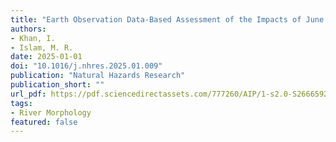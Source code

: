 ```yaml
---
title: "Earth Observation Data-Based Assessment of the Impacts of June 2024 Flooding in Sylhet Division of Bangladesh"
authors:
- Khan, I.
- Islam, M. R.
date: 2025-01-01
doi: "10.1016/j.nhres.2025.01.009"
publication: "Natural Hazards Research"
publication_short: ""
url_pdf: https://pdf.sciencedirectassets.com/777260/AIP/1-s2.0-S2666592125000095/main.pdf?X-Amz-Security-Token=IQoJb3JpZ2luX2VjEHkaCXVzLWVhc3QtMSJGMEQCIGa8wTbwk8yDN12R6y7jThncXZUmylRAIlVYQ6QBNSz1AiBl0A6Yt0UDqylF%2BTzR9DodJuBYkBzr7CvD39H7Wgf6dyqzBQhxEAUaDDA1OTAwMzU0Njg2NSIM1DJnuPda3o09kHu3KpAFvGNDs2tFCSrEBy8Py7aUSJbm9XjzZLK24n1QsOwo3vBD%2BnkUmkdHJlRl7fT9cxO9joUAHDVkk6b2Fv7mOfJ20xlg3aXuOahFSknuu474uIMRuV6hRksEkEZ0fMyPRFlvJqs8jKGbjDm5phAB9u%2Fn%2B5AuPoOcWf7fU63pfGqHc7CZhzhxy%2F9ctEUksD5DJrxZmOr9uRGOqXJl1MagINd2VBok4NL%2Fhg8D5F%2BqsTs%2BWf1rJ3w91d0Ip%2FNf0zn%2Fe2ctg9v4KwklOZx1LltUZ8iKihwkTrSMyf26Axx9pcEl7W8yfdMYpiBex8n5B9Epbj%2BfjAusC8zWx6yh2WxuvoVE9bblWsFKQYEcig3na1E6C5smDd3lhOoAglkYTasHfZa0%2FaJr5IioJzNsC%2BcveAunHI6bTaRzebe%2FSh32J%2BVs92O2fQRtV6CM2buQgEXw%2BxP4416sJvDyVkLs4i6z7ooc%2BGiTPpbecNIZkwcvXAidQambjHWmDtIyrcxz5Rqx2nlO8JIV0YGN76Pe08btM5FpoGf1dqkeKsQ1rTJokHZbnYLt0tDhlNe3JfNu5JzRDx9yNfqzLP7n1Nc0psnYP7Yfv%2FhJZoJxw0%2FTpKalOK%2B8vumkWfDm%2FP0zZpqUVqVHcx6MjNVrO%2BzOhYni%2FfhB%2BClQT%2BxbIHlaxkPSeB5WvgAZp3FZJPxsjejM4wGhgw9iF6ANAoMJx5NF1NPVcMqKVEVMviF1Vkhexip1mMnBzt8%2FHE8wU7gw4y15Vg0JimFmtmZdCzD4LMGAoihitS6%2BwCN4G02YdEuxyGoSKYYlUvXfGfvB8SiY3VjeORnYTSH4JvSRBv%2FQBmrb0Kc7ikHsxCcOkA8VtalOeRtldmIfkroaG1gw%2FqT5wgY6sgEd7KmmMeryDUP9G7h9rWR8ouDQi6YztKq7lp7UkTtlN67EbRlognGCU0dTHajvyOIbSIusYEivXdRxANuWTTU35Tg%2B65g8y3iJtZd7M33JyufvbzoQF4nP43EXphEAgpACTe805QYD5uqqNA3VUVoGElTONNCIEQPfqtqFUnbxUAkxnUfMFGmAGwwWt0HwV7W3dBT5hMTlIcrv9DPINJWV%2Fd3XQzTt9Pqet8jB77HGBs%2FZ&X-Amz-Algorithm=AWS4-HMAC-SHA256&X-Amz-Date=20250627T090057Z&X-Amz-SignedHeaders=host&X-Amz-Expires=300&X-Amz-Credential=ASIAQ3PHCVTYW5GLARWQ%2F20250627%2Fus-east-1%2Fs3%2Faws4_request&X-Amz-Signature=b2db7b9100267d5f78258ae69abf29f6fab14e8c318f26de116fa79e6e9b8c10&hash=99f2e6e52414213461ba7dccb807a0e80343b009ae3ba846c8a85f3efe9cdcfe&host=68042c943591013ac2b2430a89b270f6af2c76d8dfd086a07176afe7c76c2c61&pii=S2666592125000095&tid=spdf-0f5ccc4a-bfb2-4a73-96c9-d0043c5ab6ae&sid=d586aebf791f4241b95a60b695949be4afbegxrqb&type=client&tsoh=d3d3LnNjaWVuY2VkaXJlY3QuY29t&rh=d3d3LnNjaWVuY2VkaXJlY3QuY29t&ua=18025d5352530455010105&rr=9563c1cafe08b258&cc=bd
tags:
- River Morphology
featured: false
---
```

